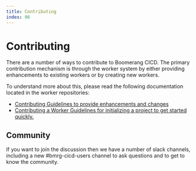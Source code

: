 ```yaml
---
title: Contributing
index: 06
---
```


# Contributing

There are a number of ways to contribute to Boomerang CICD. The primary contribution mechanism is through the worker system by either providing enhancements to existing workers or by creating new workers.

To understand more about this, please read the following documentation located in the worker repositories:

- [Contributing Guidelines to provide enhancements and changes](https://github.ibm.com/Boomerang-Workers/boomerang.worker.base/blob/stable/CONTRIBUTING.md)
- [Contributing a Worker Guidelines for initializing a project to get started quickly.](https://github.ibm.com/Boomerang-Workers/boomerang.worker.base/blob/stable/CONTRIBUTING_WORKER.md)

## Community

If you want to join the discussion then we have a number of slack channels, including a new #bmrg-cicd-users channel to ask questions and to get to know the community.